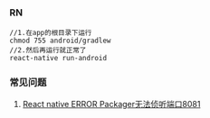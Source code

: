 
### RN 


	//1.在app的根目录下运行
    chmod 755 android/gradlew
    //2.然后再运行就正常了
    react-native run-android






### 常见问题


1. [React native ERROR Packager无法侦听端口8081](https://stackoverflow.com/questions/43425754/react-native-error-packager-cant-listen-on-port-8081)



